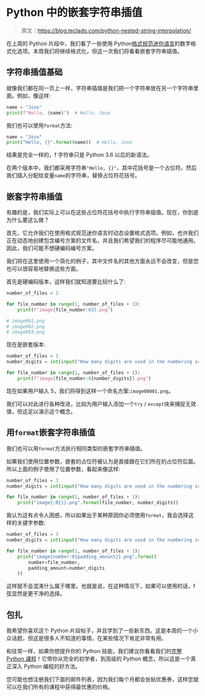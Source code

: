 # Python 中的嵌套字符串插值

> 原文：<https://blog.teclado.com/python-nested-string-interpolation/>

在上周的 Python 片段中，我们看了一些使用 Python[格式规范迷你语言](https://docs.python.org/3/library/string.html#format-specification-mini-language)的数字格式化选项。本周我们将继续格式化，但这一次我们将看看嵌套字符串插值。

## 字符串插值基础

就像我们都在同一页上一样，字符串插值是我们把一个字符串放在另一个字符串里面。例如，像这样:

```py
name = "Jose"
print(f"Hello, {name}")  # Hello, Jose 
```

我们也可以使用`format`方法:

```py
name = "Jose"
print("Hello, {}".format(name))  # Hello, Jose 
```

结果是完全一样的，f 字符串只是 Python 3.6 以后的新语法。

在两个版本中，我们都采用字符串`"Hello, {}"`，其中花括号是一个占位符。然后我们插入分配给变量`name`的字符串，替换占位符花括号。

## 嵌套字符串插值

有趣的是，我们实际上可以在这些占位符花括号中执行字符串插值。现在，你到底为什么要这么做？

首先，它允许我们在使用格式规范迷你语言时动态设置格式选项。例如，也许我们正在动态地创建包含编号方案的文件名，并且我们希望我们的程序尽可能地通用。因此，我们可能不想硬编码编号方案。

我们将在这里使用一个简化的例子，其中文件名的其他方面永远不会改变，但是您也可以很容易地替换这些方面。

首先是硬编码版本，这样我们就知道要比较什么了:

```py
number_of_files = 3

for file_number in range(1, number_of_files + 1):
	print(f"image{file_number:03}.png")

# image001.png
# image002.png
# image003.png 
```

现在是嵌套版本:

```py
number_of_files = 3
number_digits = int(input("How many digits are used in the numbering scheme? "))

for file_number in range(1, number_of_files + 1):
	print(f"image{file_number:0{number_digits}}.png") 
```

现在如果用户输入 5，我们将得到这样一个命名方案:`image00001.png`。

我们可以对此进行各种改进，比如为用户输入添加一个`try` / `except`块来捕捉无效值，但这足以演示这个概念。

## 用`format`嵌套字符串插值

我们也可以用`format`方法执行相同类型的嵌套字符串插值。

如果我们使用位置参数，嵌套的占位符被认为是直接跟在它们所在的占位符后面。所以上面的例子使用了位置参数，看起来像这样:

```py
number_of_files = 3
number_digits = int(input("How many digits are used in the numbering scheme? "))

for file_number in range(1, number_of_files + 1):
	print("image{:0{}}.png".format(file_number, number_digits)) 
```

我认为这有点令人困惑，所以如果出于某种原因你必须使用`format`，我会选择这样的关键字参数:

```py
number_of_files = 3
number_digits = int(input("How many digits are used in the numbering scheme? "))

for file_number in range(1, number_of_files + 1):
	print("image{number:0{padding_amount}}.png".format(
		number=file_number,
		padding_amount=number_digits
	)) 
```

这样就不会混淆什么属于哪里。也就是说，在这种情况下，如果可以使用的话，f 弦显然是更干净的选择。

## 包扎

我希望你喜欢这个 Python 片段帖子，并且学到了一些新东西。这是本周的一个小众话题，但这是很多人不知道的事情，在某些情况下肯定非常有用。

和往常一样，如果你想提升你的 Python 技能，我们建议你看看我们的[完整 Python 课程](https://www.udemy.com/the-complete-python-course/?couponCode=BLOGGER)！它带你从完全的初学者，到高级的 Python 概念，所以这是一个真正深入 Python 编程的好方法。

您可能也想注册我们下面的邮件列表，因为我们每个月都会张贴优惠券，这样您就可以在我们所有的课程中获得最优惠的价格。